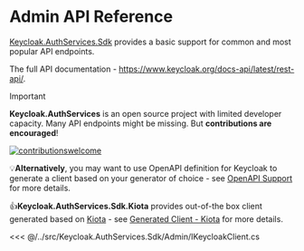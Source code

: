 # Admin API Reference

[Keycloak.AuthServices.Sdk](https://www.nuget.org/packages/Keycloak.AuthServices.Sdk/) provides a basic support for common and most popular API endpoints.

The full API documentation - <https://www.keycloak.org/docs-api/latest/rest-api/>.

>[!IMPORTANT]
> **Keycloak.AuthServices** is an open source project with limited developer capacity. Many API endpoints might be missing. But **contributions are encouraged**!
>
> [![contributionswelcome](https://img.shields.io/badge/contributions-welcome-brightgreen.svg?style=flat)](https://github.com/nikiforovall/keycloak-authorization-services-dotnet)

💡**Alternatively**, you may want to use OpenAPI definition for Keycloak to generate a client based on your generator of choice - see [OpenAPI Support](/admin-rest-api/admin-api-openapi) for more details.

👍**Keycloak.AuthServices.Sdk.Kiota** provides out-of-the box client generated based on [Kiota](https://learn.microsoft.com/en-us/openapi/kiota/overview) - see [Generated Client - Kiota](/admin-rest-api/admin-api-kiota) for more details.

<<< @/../src/Keycloak.AuthServices.Sdk/Admin/IKeycloakClient.cs
